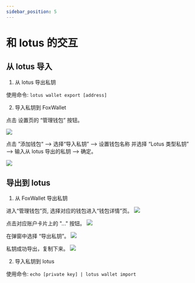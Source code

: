 ```yaml
---
sidebar_position: 5
---
```


# 和 lotus 的交互

## 从 lotus 导入
1. 从 lotus 导出私钥

使用命令: `lotus wallet export [address]`

2. 导入私钥到 FoxWallet

点击 设置页的 “管理钱包” 按钮。

![](../img/add-wallet-2.png)

点击 ”添加钱包“ —> 选择“导入私钥” —> 设置钱包名称 并选择 “Lotus 类型私钥” —> 输入从 lotus 导出的私钥 —> 确定。

![](../img/import-lotus.png)

## 导出到 lotus
1. 从 FoxWallet 导出私钥

进入“管理钱包”页, 选择对应的钱包进入“钱包详情”页。
![](../img/add-wallet-2.png)

点击对应账户卡片上的 "..." 按钮。
![](../img/export-1.png)

在弹窗中选择 “导出私钥”。
![](../img/export-2.png)

私钥成功导出，复制下来。
![](../img/export-3.png)

2. 导入私钥到 lotus  

使用命令: `echo [private key] | lotus wallet import`